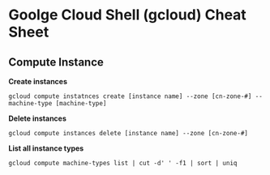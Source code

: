 # Goolge Cloud Shell (gcloud) Cheat Sheet

## Compute Instance

**Create instances**
```shell
gcloud compute instatnces create [instance name] --zone [cn-zone-#] --machine-type [machine-type]
```

**Delete instances**
```shell
gcloud compute instances delete [instance name] --zone [cn-zone-#]
```

**List all instance types**
```shell
gcloud compute machine-types list | cut -d' ' -f1 | sort | uniq
```
